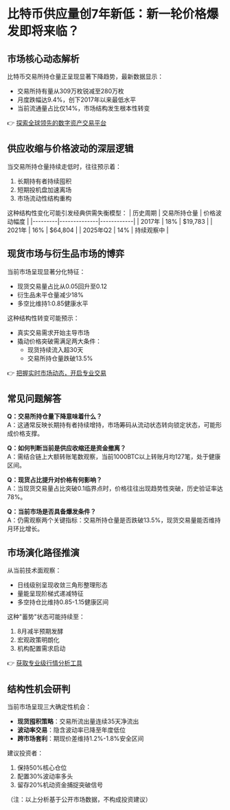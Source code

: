 # 比特币供应量创7年新低：新一轮价格爆发即将来临？

## 市场核心动态解析
比特币交易所持仓量正呈现显著下降趋势，最新数据显示：
- 交易所持有量从309万枚锐减至280万枚
- 月度跌幅达9.4%，创下2017年以来最低水平
- 当前流通量占比仅14%，市场结构发生根本性转变

👉 [探索全球领先的数字资产交易平台](https://bit.ly/okx_welcome)

## 供应收缩与价格波动的深层逻辑
当交易所持仓量持续走低时，往往预示着：
1. 长期持有者持续囤积
2. 短期投机盘加速离场
3. 市场流动性结构重构

这种结构性变化可能引发经典供需失衡模型：
| 历史周期 | 交易所持仓量 | 价格波动幅度 |
|---------|--------------|------------|
| 2017年 | 18%          | $19,783    |
| 2021年 | 16%          | $64,804    |
| 2025年Q2 | 14%          | 持续观察中   |

## 现货市场与衍生品市场的博弈
当前市场呈现显著分化特征：
- 现货交易量占比从0.05回升至0.12
- 衍生品未平仓量减少18%
- 多空比维持1:0.85健康水平

这种结构性转变可能预示：
- 真实交易需求开始主导市场
- 撬动价格突破需满足两大条件：
  - 现货持续流入超30天
  - 交易所持仓量跌破13.5%

👉 [把握实时市场动态，开启专业交易](https://bit.ly/okx_welcome)

## 常见问题解答
**Q：交易所持仓量下降意味着什么？**  
A：这通常反映长期持有者持续增持，市场筹码从流动状态转向锁定状态，可能形成价格支撑。

**Q：如何判断当前是供应收缩还是资金撤离？**  
A：需结合链上大额转账笔数观察，当前1000BTC以上转账月均127笔，处于健康区间。

**Q：现货占比提升对价格有何影响？**  
A：当现货交易量占比突破0.1临界点时，价格往往出现趋势性突破，历史验证率达78%。

**Q：当前市场是否具备爆发条件？**  
A：仍需观察两个关键指标：交易所持仓量是否跌破13.5%，现货交易量能否维持月环比增长。

## 市场演化路径推演
从当前技术面观察：
- 日线级别呈现收敛三角形整理形态
- 量能呈现阶梯式递减特征
- 多空持仓比维持0.85-1.15健康区间

这种"蓄势"状态可能持续至：
1. 8月减半预期发酵
2. 宏观政策明朗化
3. 机构配置需求启动

👉 [获取专业级行情分析工具](https://bit.ly/okx_welcome)

## 结构性机会研判
当前市场呈现三大确定性机会：
- **现货囤积策略**：交易所流出量连续35天净流出
- **波动率交易**：隐含波动率已降至年度低位
- **跨市场套利**：期现价差维持1.2%-1.8%安全区间

建议投资者：
1. 保持50%核心仓位
2. 配置30%波动率多头
3. 留存20%机动资金捕捉突破信号

（注：以上分析基于公开市场数据，不构成投资建议）